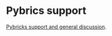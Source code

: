 # Pybrics support
[Pybricks support and general discussion](https://github.com/pybricks/support/issues).


